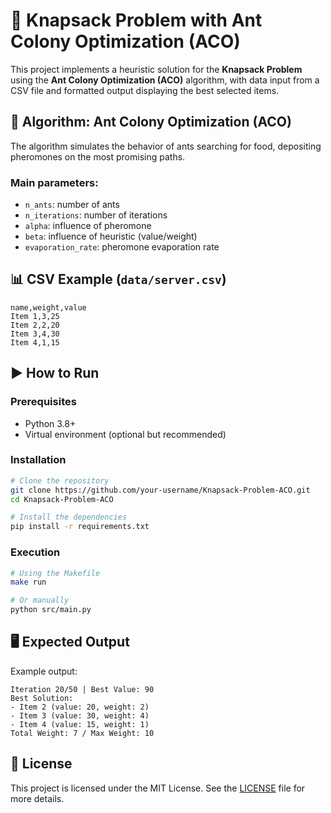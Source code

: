 # 🐜 Knapsack Problem with Ant Colony Optimization (ACO)

This project implements a heuristic solution for the **Knapsack Problem** using the **Ant Colony Optimization (ACO)** algorithm, with data input from a CSV file and formatted output displaying the best selected items.

## 🧠 Algorithm: Ant Colony Optimization (ACO)

The algorithm simulates the behavior of ants searching for food, depositing pheromones on the most promising paths.

### Main parameters:

- `n_ants`: number of ants
- `n_iterations`: number of iterations
- `alpha`: influence of pheromone
- `beta`: influence of heuristic (value/weight)
- `evaporation_rate`: pheromone evaporation rate

## 📊 CSV Example (`data/server.csv`)

```csv
name,weight,value
Item 1,3,25
Item 2,2,20
Item 3,4,30
Item 4,1,15
```

## ▶️ How to Run

### Prerequisites

- Python 3.8+
- Virtual environment (optional but recommended)

### Installation

```bash
# Clone the repository
git clone https://github.com/your-username/Knapsack-Problem-ACO.git
cd Knapsack-Problem-ACO

# Install the dependencies
pip install -r requirements.txt
```

### Execution

```bash
# Using the Makefile
make run

# Or manually
python src/main.py
```

## 🖥️ Expected Output

Example output:

```
Iteration 20/50 | Best Value: 90
Best Solution:
- Item 2 (value: 20, weight: 2)
- Item 3 (value: 30, weight: 4)
- Item 4 (value: 15, weight: 1)
Total Weight: 7 / Max Weight: 10
```

## 📄 License

This project is licensed under the MIT License. See the [LICENSE](LICENSE) file for more details.
